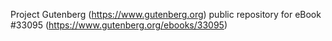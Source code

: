 Project Gutenberg (https://www.gutenberg.org) public repository for eBook #33095 (https://www.gutenberg.org/ebooks/33095)
